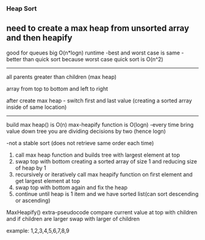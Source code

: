 ### Heap Sort

need to create a max heap from unsorted array
and then heapify
----
good for queues
big O(n*logn) runtime 
	-best and worst case is same
-better than quick sort because worst case quick sort is O(n^2)

---
all parents greater than children (max heap)

array from top to bottom and left to right

after create max heap - switch first and last value (creating a sorted array inside of same location)

---
build max heap() is O(n)
max-heapify function is O(logn) 
	-every time bring value down tree you are dividing decisions by two (hence logn)

-not a stable sort (does not retrieve same order each time)

1. call max heap function and builds tree with largest element at top
2. swap top with bottom creating a sorted array of size 1 and reducing size of heap by 1
3. recursively or iteratively call max heapify function on first element and get largest element at top
4. swap top with bottom again and fix the heap
5. continue until heap is 1 item and we have sorted list(can sort descending or ascending)

MaxHeapify() extra-pseudocode
	compare current value at top with children and if children are larger swap with larger of children

example:
1,2,3,4,5,6,7,8,9